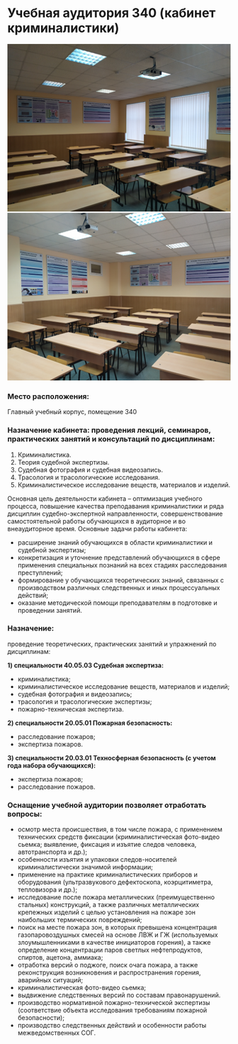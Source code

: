 # Учебная аудитория 340 (кабинет криминалистики)
![Что-то](IMG_20230130_162725.jpg "Место проведения пожароопасных работ")
![Что-то](IMG_20230130_162743.jpg "Место проведения пожароопасных работ")
### Место расположения:
Главный учебный корпус, помещение 340

### Назначение кабинета: проведения лекций, семинаров, практических занятий и консультаций по дисциплинам:
1.	Криминалистика.
2.	Теория судебной экспертизы.
3.	Судебная фотография и судебная видеозапись.
4.	Трасология и трасологические исследования.
5.	Криминалистическое исследование веществ, материалов и изделий.

Основная цель деятельности кабинета – оптимизация учебного процесса, повышение качества преподавания криминалистики и ряда дисциплин судебно-экспертной направленности, совершенствование самостоятельной работы обучающихся в аудиторное и во внеаудиторное время.
Основные задачи работы кабинета:
- расширение знаний обучающихся в области криминалистики и судебной экспертизы;
- конкретизация и уточнение представлений обучающихся в сфере применения специальных познаний на всех стадиях расследования преступлений;
- формирование у обучающихся теоретических знаний, связанных с производством различных следственных и иных процессуальных действий;
- оказание методической помощи преподавателям в подготовке и проведении занятий.


### Назначение: 
проведение теоретических, практических занятий и упражнений по дисциплинам: 

**1) специальности 40.05.03 Судебная экспертиза:**
- криминалистика;
- криминалистическое исследование веществ, материалов и изделий;
- судебная фотография и видеозапись;
- трасология и трасологические экспертизы;
- пожарно-техническая экспертиза.

**2) специальности 20.05.01 Пожарная безопасность:**
- расследование пожаров;
- экспертиза пожаров.

**3) специальности 20.03.01 Техносферная безопасность (с учетом года набора обучающихся):**
- экспертиза пожаров;
- расследование пожаров.

### Оснащение учебной аудитории позволяет отработать вопросы:
- осмотр места происшествия, в том числе пожара, с применением технических средств фиксации (криминалистическая фото-видео сьемка; выявление, фиксация и изъятие следов человека, автотранспорта и др.);
- особенности изъятия и упаковки следов-носителей криминалистически значимой информации;
- применение на практике криминалистических приборов и оборудования (ультразвукового дефектоскопа, коэрцитиметра, тепловизора и др.);
- исследование после пожара металлических (преимущественно стальных) конструкций, а также различных металлических крепежных изделий с целью установления на пожаре зон наибольших термических повреждений;
- поиск на месте пожара зон, в которых превышена концентрация газопаровоздушных смесей на основе ЛВЖ и ГЖ (используемых злоумышленниками в качестве инициаторов горения), а также определение концентрации паров светлых нефтепродуктов, спиртов, ацетона, аммиака;
- отработка версий о поджоге, поиск очага пожара, а также реконструкция возникновения и распространения горения, аварийных ситуаций;
- криминалистическая фото-видео сьемка;
- выдвижение следственных версий по составам правонарушений.
- производство нормативной пожарно-технической экспертизы (соответствие объекта исследования требованиям пожарной безопасности);
- производство следственных действий и особенности работы межведомственных СОГ.


